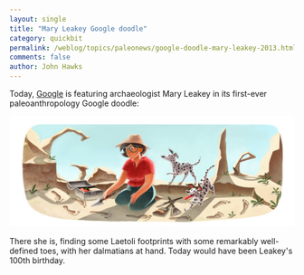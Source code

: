 ```yaml
---
layout: single 
title: "Mary Leakey Google doodle" 
category: quickbit
permalink: /weblog/topics/paleonews/google-doodle-mary-leakey-2013.html
comments: false 
author: John Hawks 
---
```


Today, <a href="http://www.google.com">Google</a> is featuring archaeologist Mary Leakey in its first-ever paleoanthropology Google doodle: 

<div class="middle-picture">
<img src="/graphics/mary-leakey-google-doodle-2013.jpg" alt="Google doodle honoring Mary Leakey" />
</div>

There she is, finding some Laetoli footprints with some remarkably well-defined toes, with her dalmatians at hand. Today would have been Leakey's 100th birthday. 

